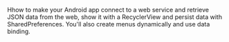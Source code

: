 Hhow to make your Android app connect to a web service and retrieve JSON data from the web, show it with a RecyclerView and persist data with SharedPreferences. You'll also create menus dynamically and use data binding.
